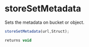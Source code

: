 # storeSetMetadata

Sets the metadata on bucket or object.

```javascript
storeSetMetadata(url,Struct);
```

```javascript
returns void
```

